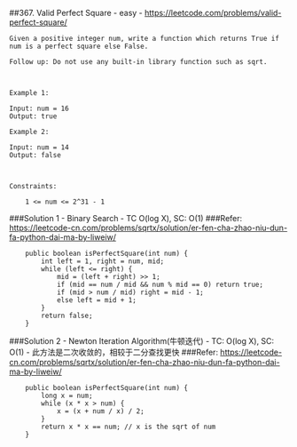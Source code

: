 ##367. Valid Perfect Square - easy - https://leetcode.com/problems/valid-perfect-square/
```
Given a positive integer num, write a function which returns True if num is a perfect square else False.

Follow up: Do not use any built-in library function such as sqrt.

 

Example 1:

Input: num = 16
Output: true

Example 2:

Input: num = 14
Output: false

 

Constraints:

    1 <= num <= 2^31 - 1
```
###Solution 1 - Binary Search - TC O(log X), SC: O(1)
###Refer: https://leetcode-cn.com/problems/sqrtx/solution/er-fen-cha-zhao-niu-dun-fa-python-dai-ma-by-liweiw/
```
    public boolean isPerfectSquare(int num) {
        int left = 1, right = num, mid;
        while (left <= right) {
            mid = (left + right) >> 1;
            if (mid == num / mid && num % mid == 0) return true;
            if (mid > num / mid) right = mid - 1;
            else left = mid + 1;
        }
        return false;
    }
```
###Solution 2 - Newton Iteration Algorithm(牛顿迭代) - TC: O(log X), SC: O(1) - 此方法是二次收敛的，相较于二分查找更快
###Refer: https://leetcode-cn.com/problems/sqrtx/solution/er-fen-cha-zhao-niu-dun-fa-python-dai-ma-by-liweiw/
```
    public boolean isPerfectSquare(int num) {
        long x = num;
        while (x * x > num) {
            x = (x + num / x) / 2;
        }
        return x * x == num; // x is the sqrt of num
    }
```